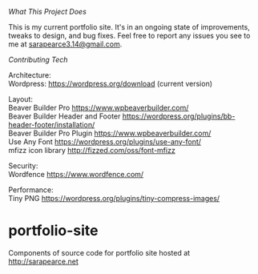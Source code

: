 

<em>What This Project Does</em> <br>

This is my current portfolio site. It's in an ongoing state of improvements, tweaks to design, and bug fixes. Feel free to report any issues you see to me at sarapearce3.14@gmail.com.

<em>Contributing Tech</em> <br>

Architecture: <br>
Wordpress: https://wordpress.org/download (current version)<br>

Layout: <br>
Beaver Builder Pro https://www.wpbeaverbuilder.com/ <br>
Beaver Builder Header and Footer https://wordpress.org/plugins/bb-header-footer/installation/ <br>
Beaver Builder Pro Plugin https://www.wpbeaverbuilder.com/ <br>
Use Any Font https://wordpress.org/plugins/use-any-font/ <br>
mfizz icon library http://fizzed.com/oss/font-mfizz <br>

Security: <br>
Wordfence https://www.wordfence.com/ <br>

Performance: <br>
Tiny PNG https://wordpress.org/plugins/tiny-compress-images/ <br> 

# portfolio-site
Components of source code for portfolio site hosted at http://sarapearce.net
